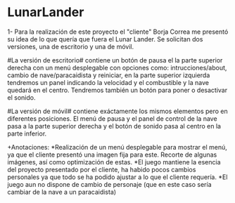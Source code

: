 # LunarLander

1- Para la realización de este proyecto el "cliente" Borja Correa me presentó su idea de lo que quería que fuera el Lunar Lander.
Se solicitan dos versiones, una de escritorio y una de móvil. 

#La versión de escritorio# contiene un botón de pausa el la parte superior derecha con un menú desplegable con opciones 
como: intrucciones/about, cambio de nave/paracaidista y reiniciar, en la parte superior izquierda tendremos un panel
indicando la velocidad y el combustible y la nave quedará en el centro. Tendremos también un botón para poner
o desactivar el sonido.

#La versión de móvil# contiene exáctamente los mismos elementos pero en diferentes posiciones. El menú de pausa y el panel de control
de la nave pasa a la parte superior derecha y el botón de sonido pasa al centro en la parte inferior.

+Anotaciones: *Realización de un menú desplegable para mostrar el menú, ya que el cliente presentó una imagen fija para este.
Recorte de algunas imágenes, así como optimización de estas.
*El juego mantiene la esencia del proyecto presentado por el cliente, ha habido pocos cambios personales ya que todo se ha podido ajustar
a lo que el cliente requería.
*El juego aun no dispone de cambio de personaje (que en este caso sería cambiar de la nave a un paracaidista)


